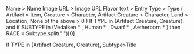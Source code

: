 Name > Name
Image URL > Image URL
Flavor text > Entry
Type > Type (
  Artifact > Item,
  Creature > Character,
  Artifact Creature > Character,
  Land > Location,
  None of the above > 0
  )
If TYPE in (Artifact Creature, Creature), and if SUBTYPE in (Vedalken * , 
Human * , Dwarf * , Aetherborn * ) then RACE = Subtype.split(" ")[0]

If TYPE in (Artifact Creature, Creature), Subtype>Title
